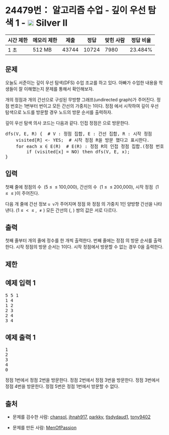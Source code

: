 # 24479번： 알고리즘 수업 - 깊이 우선 탐색 1 - <img src="https://static.solved.ac/tier_small/9.svg" style="height:20px" /> Silver II



| 시간 제한 | 메모리 제한 | 제출 | 정답 | 맞힌 사람 | 정답 비율 |
| --- | --- | --- | --- | --- | --- |
| 1 초 | 512 MB | 43744 | 10724 | 7980 | 23.484% |
## 문제

오늘도 서준이는 깊이 우선 탐색(DFS) 수업 조교를 하고 있다. 아빠가 수업한 내용을 학생들이 잘 이해했는지 문제를 통해서 확인해보자.

개의 정점과 개의 간선으로 구성된 무방향 그래프(undirected graph)가 주어진다. 정점 번호는 1번부터 번이고 모든 간선의 가중치는 1이다. 정점 에서 시작하여 깊이 우선 탐색으로 노드를 방문할 경우 노드의 방문 순서를 출력하자.

깊이 우선 탐색 의사 코드는 다음과 같다. 인접 정점은 으로 방문한다.

<pre>dfs(V, E, R) {  # V : 정점 집합, E : 간선 집합, R : 시작 정점
&nbsp;   visited[R] &lt;- YES;  # 시작 정점 R을 방문 했다고 표시한다.
&nbsp;   for each x ∈ E(R)  # E(R) : 정점 R의 인접 정점 집합.(정점 번호를 <strong>오름차순</strong>으로 방문한다)
        if (visited[x] = NO) then dfs(V, E, x);
}</pre>
## 입력

첫째 줄에 정점의 수  (5 ≤  ≤ 100,000), 간선의 수  (1 ≤  ≤ 200,000), 시작 정점  (1 ≤  ≤ )이 주어진다.

다음 개 줄에 간선 정보 <code>u v</code>가 주어지며 정점 와 정점 의 가중치 1인 양방향 간선을 나타낸다. (1 ≤  <  ≤ ,  ≠ ) 모든 간선의 (, ) 쌍의 값은 서로 다르다.

## 출력

첫째 줄부터 개의 줄에 정수를 한 개씩 출력한다. 번째 줄에는 정점 의 방문 순서를 출력한다. 시작 정점의 방문 순서는 1이다. 시작 정점에서 방문할 수 없는 경우 0을 출력한다.

## 제한

## 예제 입력 1

<pre>5 5 1
1 4
1 2
2 3
2 4
3 4
</pre>
## 예제 출력 1

<pre>1
2
3
4
0
</pre>
정점 1번에서 정점 2번을 방문한다. 정점 2번에서 정점 3번을 방문한다. 정점 3번에서 정점 4번을 방문한다. 정점 5번은 정점 1번에서 방문할 수 없다.

## 출처

- 문제를 검수한 사람: [chansol](/user/chansol), [jhnah917](/user/jhnah917), [parkky](/user/parkky), [tlsdydaud1](/user/tlsdydaud1), [tony9402](/user/tony9402)

- 문제를 만든 사람: [MenOfPassion](/user/MenOfPassion)